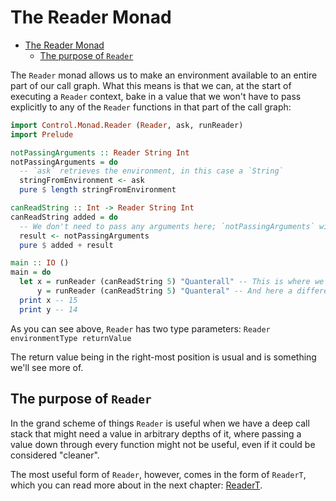 # The Reader Monad

- [The Reader Monad](#the-reader-monad)
  - [The purpose of `Reader`](#the-purpose-of-reader)

The `Reader` monad allows us to make an environment available to an entire part of our call graph.
What this means is that we can, at the start of executing a `Reader` context, bake in a value that
we won't have to pass explicitly to any of the `Reader` functions in that part of the call graph:

```haskell
import Control.Monad.Reader (Reader, ask, runReader)
import Prelude

notPassingArguments :: Reader String Int
notPassingArguments = do
  -- `ask` retrieves the environment, in this case a `String`
  stringFromEnvironment <- ask
  pure $ length stringFromEnvironment

canReadString :: Int -> Reader String Int
canReadString added = do
  -- We don't need to pass any arguments here; `notPassingArguments` will read the environment
  result <- notPassingArguments
  pure $ added + result

main :: IO ()
main = do
  let x = runReader (canReadString 5) "Quanterall" -- This is where we pass the initial environment
      y = runReader (canReadString 5) "Quanteral" -- And here a different one
  print x -- 15
  print y -- 14
```

As you can see above, `Reader` has two type parameters: `Reader environmentType returnValue`

The return value being in the right-most position is usual and is something we'll see more of.

## The purpose of `Reader`

In the grand scheme of things `Reader` is useful when we have a deep call stack that might need a
value in arbitrary depths of it, where passing a value down through every function might not be
useful, even if it could be considered "cleaner".

The most useful form of `Reader`, however, comes in the form of `ReaderT`, which you can read more
about in the next chapter: [ReaderT](./10-readert.md).
